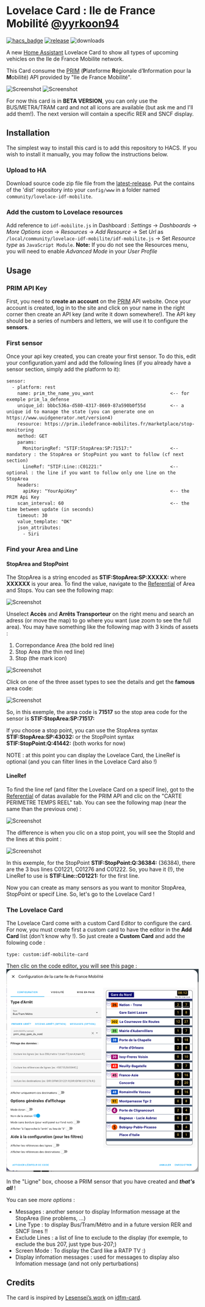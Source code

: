 # Lovelace Card : Ile de France Mobilité [@yyrkoon94](https://www.github.com/yyrkoon94)

[![hacs_badge](https://img.shields.io/badge/HACS-Custom-41BDF5.svg)](https://github.com/hacs/integration)
[![release][release-badge]][release-url]
![downloads][downloads-badge]

A new [Home Assistant][home-assistant] Lovelace Card to show all types of upcoming vehicles on the Ile de France Mobilite network. 

This Card consume the [PRIM][prim-url] (**P**lateforme **R**égionale d'**I**nformation pour la **M**obilité) API provided by "Ile de France Mobilité".

![Screenshot](https://raw.githubusercontent.com/yyrkoon94/lovelace-idf-mobilite/master/screenshot1.png)
![Screenshot](https://raw.githubusercontent.com/yyrkoon94/lovelace-idf-mobilite/master/screenshot2.png)

For now this card is in **BETA VERSION**, you can only use the BUS/METRA/TRAM card and not all icons are available (but ask me and I'll add them!). The next version will contain a specific RER and SNCF display.

## Installation

The simplest way to install this card is to add this repository to HACS. If you wish to install it manually, you may follow the instructions below.

### Upload to HA

Download source code zip file file from the [latest-release][release-url].
Put the contains of the 'dist' repository into your `config/www` in a folder named `community/lovelace-idf-mobilite`.

### Add the custom to Lovelace resources
Add reference to `idf-mobilite.js` in Dashboard :
    _Settings_ → _Dashboards_ → _More Options icon_ → _Resources_ → _Add Resource_ → Set _Url_ as `/local/community/lovelace-idf-mobilite/idf-mobilite.js` → Set _Resource type_ as `JavaScript Module`.
      **Note:** If you do not see the Resources menu, you will need to enable _Advanced Mode_ in your _User Profile_
    
## Usage

### PRIM API Key
First, you need to **create an account** on the [PRIM][prim-url] API website. Once your account is created, log in to the site and click on your name in the right corner then create an API key (and write it down somewhere!). The API key should be a series of numbers and letters, we will use it to configure the **sensors**.

### First sensor

Once your api key created, you can create your first sensor. To do this, edit your configuration.yaml and add the following lines (if you already have a sensor section, simply add the platform to it):

```
sensor:
  - platform: rest
    name: prim_the_name_you_want                            <-- for exemple prim_la_defense
    unique_id: bbbc536a-d580-4317-8669-87a590b0f55d         <-- a unique id to manage the state (you can generate one on https://www.uuidgenerator.net/version4) 
    resource: https://prim.iledefrance-mobilites.fr/marketplace/stop-monitoring
    method: GET
    params:
      MonitoringRef: "STIF:StopArea:SP:71517:"              <-- mandatory : the StopArea or StopPoint you want to follow (cf next section)
      LineRef: "STIF:Line::C01221:"                         <-- optional : the line if you want to follow only one line on the StopArea
    headers:
      apiKey: "YourApiKey"                                  <-- the PRIM Api Key
    scan_interval: 60                                       <-- the time between update (in seconds)
    timeout: 30
    value_template: "OK"
    json_attributes:
      - Siri
```
### Find your Area and Line

#### StopArea and StopPoint

The StopArea is a string encoded as **STIF:StopArea:SP:XXXXX:** where **XXXXXX** is your area. To find the value, navigate to the [Referential][area-reference-url] of Area and Stops. You can see the following map:

![Screenshot](https://raw.githubusercontent.com/yyrkoon94/lovelace-idf-mobilite/master/stoparea1.png)

Unselect **Accès** and **Arrêts Transporteur** on the right menu and search an adress (or move the map) to go where you want (use zoom to see the full area). You may have something like the following map with 3 kinds of assets :
1. Correpondance Area (the bold red line)
2. Stop Area (the thin red line)
3. Stop (the mark icon)

![Screenshot](https://raw.githubusercontent.com/yyrkoon94/lovelace-idf-mobilite/master/stoparea2.png)

Click on one of the three asset types to see the details and get the **famous** area code:

![Screenshot](https://raw.githubusercontent.com/yyrkoon94/lovelace-idf-mobilite/master/areacode.png)

So, in this exemple, the area code is **71517** so the stop area code for the sensor is **STIF:StopArea:SP:71517:**

If you choose a stop point, you can use the StopArea syntax **STIF:StopArea:SP:43032:** or the StopPoint syntax **STIF:StopPoint:Q:41442:** (both works for now)

NOTE : at this point you can display the Lovelace Card, the LineRef is optional (and you can filter lines in the Lovelace Card also !)

#### LineRef

To find the line ref (and filter the Lovelace Card on a specif line), got to the [Referential][line-reference-url] of datas available for the PRIM API and clic on the "CARTE PERIMETRE TEMPS REEL" tab. You can see the following map (near the same than the previous one) :

![Screenshot](https://raw.githubusercontent.com/yyrkoon94/lovelace-idf-mobilite/master/lineref1.png)

The difference is when you clic on a stop point, you will see the StopId and the lines at this point :

![Screenshot](https://raw.githubusercontent.com/yyrkoon94/lovelace-idf-mobilite/master/lineref2.png)

In this exemple, for the StopPoint **STIF:StopPoint:Q:36384:** (36384), there are the 3 bus lines C01221, C01276 and C01222. So, you have it (!), the LineRef to use is **STIF:Line::C01221:** for the first line.

Now you can create as many sensors as you want to monitor StopArea, StopPoint or specif Line. So, let's go to the Lovelace Card !

### The Lovelace Card

The Lovelace Card come with a custom Card Editor to configure the card. For now, you must create first a custom card to have the editor in the **Add Card** list (don't know why !). So just create a **Custom Card** and add the folowing code :
```
type: custom:idf-mobilite-card
```

Then clic on the code editor, you will see this page :
![Screenshot](https://raw.githubusercontent.com/yyrkoon94/lovelace-idf-mobilite/master/cardeditor.png)

In the "Ligne" box, choose a PRIM sensor that you have created and ***that's all*** !

You can see *more options* :
- Messages : another sensor to display Information message at the StopArea (line problems, ...)
- Line Type : to display Bus/Tram/Métro and in a future version RER and SNCF lines !!
- Exclude Lines : a list of line to exclude to the display (for exemple, to exclude the bus 207, just type bus-207;)
- Screen Mode : To display the Card like a RATP TV :)
- Display infomation messages : used for messages to display also Infomation message (and not only perturbations)

## Credits

The card is inspired by [Lesensei’s work][lesensei] on [idfm-card][idfm-card].

<!-- Badges -->
[release-badge]: https://img.shields.io/github/v/release/yyrkoon94/lovelace-idf-mobilite?style=flat-square
[downloads-badge]: https://img.shields.io/github/downloads/yyrkoon94/lovelace-idf-mobilite/total?style=flat-square

<!-- References -->
[home-assistant]: https://www.home-assistant.io/
[home-assitant-theme-docs]: https://www.home-assistant.io/integrations/frontend/#defining-themes
[hacs]: https://hacs.xyz
[release-url]: https://github.com/yyrkoon94/lovelace-idf-mobilite/releases
[prim-url]: https://prim.iledefrance-mobilites.fr/
[area-reference-url]: https://data.iledefrance-mobilites.fr/explore/dataset/arrets/custom/
[line-reference-url]: https://prim.iledefrance-mobilites.fr/fr/donnees-statiques/perimetre-des-donnees-tr-disponibles-plateforme-idfm
[lesensei]: https://github.com/lesensei
[idfm-card]: https://github.com/lesensei/idfm-card
